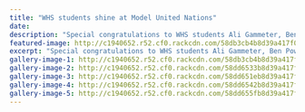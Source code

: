 ```yaml
---
title: "WHS students shine at Model United Nations"
date: 
description: "Special congratulations to WHS students Ali Gammeter, Ben Power & Nanea Schurhammer who won best overall delegation at the annual MUN day..."
featured-image: http://c1940652.r52.cf0.rackcdn.com/58db3cb4b8d39a417f0001ee/nigeria-winning-delegation.jpg
excerpt: "Special congratulations to WHS students Ali Gammeter, Ben Power and Nanea Schurhammer who won best overall delegation at the annual MUN day held at Whanganui Girls College on Friday 24 March."
gallery-image-1: http://c1940652.r52.cf0.rackcdn.com/58db3cb4b8d39a417f0001ee/nigeria-winning-delegation.jpg
gallery-image-2: http://c1940652.r52.cf0.rackcdn.com/58dd6533b8d39a417f00035b/Palestine...jpg
gallery-image-3: http://c1940652.r52.cf0.rackcdn.com/58dd651eb8d39a417f000358/Germany...jpg
gallery-image-4: http://c1940652.r52.cf0.rackcdn.com/58dd6542b8d39a417f00035d/Spain...jpg
gallery-image-5: http://c1940652.r52.cf0.rackcdn.com/58dd655fb8d39a417f000361/Turkey...jpg
---
```

